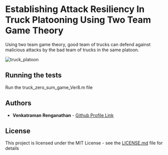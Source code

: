 # Establishing Attack Resiliency In Truck Platooning Using Two Team Game Theory

Using two team game theory, good team of trucks can defend against malicious attacks by the bad team of trucks in the same platoon.

![truck_platoon](https://github.com/venkatramanrenganathan/Attack-Resiliency-In-Truck-Platooning-Using-Two-Team-Games/blob/master/truck_platoon.gif)

## Running the tests

Run the truck_zero_sum_game_Ver8.m file

## Authors

* **Venkatraman Renganathan** - [Github Profile Link](https://github.com/venkatramanrenganathan)

## License

This project is licensed under the MIT License - see the [LICENSE.md](LICENSE.md) file for details
